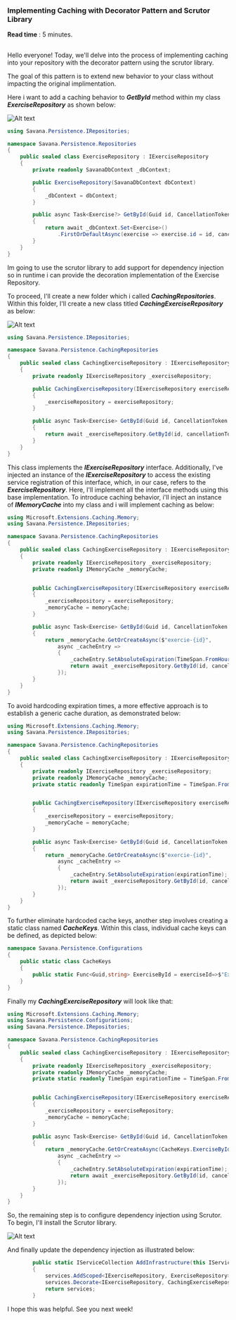 ### Implementing Caching with Decorator Pattern and Scrutor Library

**Read time** : 5 minutes.
##


Hello everyone! 
Today, we'll delve into the process of implementing caching into your repository with the decorator pattern using the scrutor library.

The goal of this pattern is to extend new behavior to your class without impacting the original implimentation.

Here i want to add a caching behavior to ***GetById*** method within my class ***ExerciseRepository***  as shown below:

![Alt text](image-2.png)
```c#
using Savana.Persistence.IRepositories;

namespace Savana.Persistence.Repositories
{
    public sealed class ExerciseRepository : IExerciseRepository
    {
        private readonly SavanaDbContext _dbContext;

        public ExerciseRepository(SavanaDbContext dbContext)
        {
            _dbContext = dbContext;
        }

        public async Task<Exercise?> GetById(Guid id, CancellationToken cancellationToken =default)
        {
            return await _dbContext.Set<Exercise>()
                .FirstOrDefaultAsync(exercise => exercise.id = id, cancellationToken);
        }
    }
}
```

Im going to use the scrutor library to add support for dependency injection 
so in runtime i can provide the decoration implementation of the Exercise Repository.


To proceed, I'll create a new folder which i called ***CachingRepositories***. Within this folder, I'll create a new class titled ***CachingExerciseRepository*** as below:

![Alt text](image-3.png)

```c#
using Savana.Persistence.IRepositories;

namespace Savana.Persistence.CachingRepositories
{
    public sealed class CachingExerciseRepository : IExerciseRepository
    {
        private readonly IExerciseRepository _exerciseRepository;

        public CachingExerciseRepository(IExerciseRepository exerciseRepository)
        {
            _exerciseRepository = exerciseRepository;
        }

        public async Task<Exercise> GetById(Guid id, CancellationToken cancellationToken = default)
        {
            return await _exerciseRepository.GetById(id, cancellationToken);
        }
    }
}
```

This class implements the ***IExerciseRepository*** interface.
 Additionally, I've injected an instance of the ***IExerciseRepository*** to access the existing service registration of this interface, which, in our case, refers to the ***ExerciseRepository***. Here, I'll implement all the interface methods using this base implementation.
To introduce caching behavior, i'll inject an instance of ***IMemoryCache*** into my class and i will implement caching as below:

```c#
using Microsoft.Extensions.Caching.Memory;
using Savana.Persistence.IRepositories;

namespace Savana.Persistence.CachingRepositories
{
    public sealed class CachingExerciseRepository : IExerciseRepository
    {
        private readonly IExerciseRepository _exerciseRepository;
        private readonly IMemoryCache _memoryCache;


        public CachingExerciseRepository(IExerciseRepository exerciseRepository, IMemoryCache memoryCache)
        {
            _exerciseRepository = exerciseRepository;
            _memoryCache = memoryCache;
        }

        public async Task<Exercise> GetById(Guid id, CancellationToken cancellationToken = default)
        {
            return _memoryCache.GetOrCreateAsync($"exercie-{id}",
                async _cacheEntry =>
                {
                    _cacheEntry.SetAbsoluteExpiration(TimeSpan.FromHours(5));
                    return await _exerciseRepository.GetById(id, cancellationToken);
                });
        }
    }
}

```

To avoid hardcoding expiration times, a more effective approach is to establish a generic cache duration, as demonstrated below:

```c#
using Microsoft.Extensions.Caching.Memory;
using Savana.Persistence.IRepositories;

namespace Savana.Persistence.CachingRepositories
{
    public sealed class CachingExerciseRepository : IExerciseRepository
    {
        private readonly IExerciseRepository _exerciseRepository;
        private readonly IMemoryCache _memoryCache;
        private static readonly TimeSpan expirationTime = TimeSpan.FromHours(5);


        public CachingExerciseRepository(IExerciseRepository exerciseRepository, IMemoryCache memoryCache)
        {
            _exerciseRepository = exerciseRepository;
            _memoryCache = memoryCache;
        }

        public async Task<Exercise> GetById(Guid id, CancellationToken cancellationToken = default)
        {
            return _memoryCache.GetOrCreateAsync($"exercie-{id}",
                async _cacheEntry =>
                {
                    _cacheEntry.SetAbsoluteExpiration(expirationTime);
                    return await _exerciseRepository.GetById(id, cancellationToken);
                });
        }
    }
}
```

 To further eliminate hardcoded cache keys, another step involves creating a static class named ***CacheKeys***. Within this class, individual cache keys can be defined, as depicted below:
 
```c#
namespace Savana.Persistence.Configurations
{
    public static class CacheKeys
    {
        public static Func<Guid,string> ExerciseById = exerciseId=>$"Exercise-{exerciseId}";
    }
}
````

Finally my ***CachingExerciseRepository*** will look like that:
 
```c#
using Microsoft.Extensions.Caching.Memory;
using Savana.Persistence.Configurations;
using Savana.Persistence.IRepositories;

namespace Savana.Persistence.CachingRepositories
{
    public sealed class CachingExerciseRepository : IExerciseRepository
    {
        private readonly IExerciseRepository _exerciseRepository;
        private readonly IMemoryCache _memoryCache;
        private static readonly TimeSpan expirationTime = TimeSpan.FromHours(5);


        public CachingExerciseRepository(IExerciseRepository exerciseRepository, IMemoryCache memoryCache)
        {
            _exerciseRepository = exerciseRepository;
            _memoryCache = memoryCache;
        }

        public async Task<Exercise> GetById(Guid id, CancellationToken cancellationToken = default)
        {
            return _memoryCache.GetOrCreateAsync(CacheKeys.ExerciseById,
                async _cacheEntry =>
                {
                    _cacheEntry.SetAbsoluteExpiration(expirationTime);
                    return await _exerciseRepository.GetById(id, cancellationToken);
                });
        }
    }
}
```

So, the remaining step is to configure dependency injection using Scrutor. To begin, I'll install the Scrutor library.

![Alt text](image-4.png)


And finally update the dependency injection as illustrated below:
```c#
        public static IServiceCollection AddInfrastructure(this IServiceCollection services)
        {
            services.AddScoped<IExerciseRepository, ExerciseRepository>;
            services.Decorate<IExerciseRepository, CachingExerciseRepository>;
            return services;
        }
```

I hope this was helpful. See you next week!


















